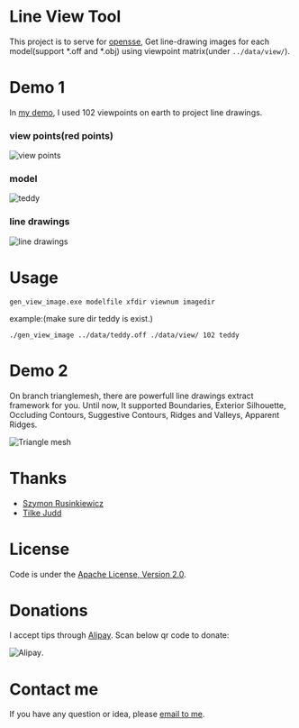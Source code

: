 Line View Tool
==============

This project is to serve for [opensse](https://github.com/zddhub/opensse), Get line-drawing images for each model(support *.off and *.obj) using viewpoint matrix(under `../data/view/`).

Demo 1
======

In [my demo](http://opensse.com), I used 102 viewpoints on earth to project line drawings.

### view points(red points)

![view points](http://img.blog.csdn.net/20140612163508796)

### model

![teddy](http://img.blog.csdn.net/20140612164244140)

### line drawings

![line drawings](http://img.blog.csdn.net/20140612163841031)

Usage
=====
```shell
gen_view_image.exe modelfile xfdir viewnum imagedir
```
example:(make sure dir teddy is exist.)
```shell
./gen_view_image ../data/teddy.off ./data/view/ 102 teddy
```

Demo 2
======

On branch trianglemesh, there are powerfull line drawings extract framework for you. Until now, It supported Boundaries, Exterior Silhouette, Occluding Contours, Suggestive Contours, Ridges and Valleys, Apparent Ridges.

![Triangle mesh](http://img.blog.csdn.net/20140613085209687)

Thanks
======
- [Szymon Rusinkiewicz](http://www.cs.princeton.edu/~smr/)
- [Tilke Judd](http://people.csail.mit.edu/tjudd/)

License
=======

Code is under the [Apache License, Version 2.0](http://www.apache.org/licenses/LICENSE-2.0).

Donations
=========

I accept tips through [Alipay](http://img.blog.csdn.net/20140506233949640). Scan below qr code to donate:

![Alipay](http://img.blog.csdn.net/20140506233949640 "Donation").

Contact me
==========

If you have any question or idea, please [email to me](mailto:zddhub@gmail.com).
